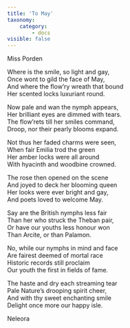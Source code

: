 ```yaml
---
title: 'To May'
taxonomy:
    category:
        - docs
visible: false
---
```


<div class="author">Miss Porden</div>

Where is the smile, so light and gay,  
Once wont to gild the face of May,  
And where the flow’ry wreath that bound  
Her scented locks luxuriant round.

Now pale and wan the nymph appears,  
Her brilliant eyes are dimmed with tears.  
The flow’rets till her smiles command,  
Droop, nor their pearly blooms expand.

Not thus her faded charms were seen,  
When fair Emilia trod the green  
Her amber locks were all around  
With hyacinth and woodbine crowned.

The rose then opened on the scene  
And joyed to deck her blooming queen  
Her looks were ever bright and gay,  
And poets loved to welcome May.

Say are the British nymphs less fair  
Than her who struck the Theban pair,  
Or have our youths less honour won  
Than Arcite, or than Palamon.

No, while our nymphs in mind and face  
Are fairest deemed of mortal race  
Historic records still proclaim  
Our youth the first in fields of fame.

The haste and dry each streaming tear  
Pale Nature’s drooping spirit cheer,  
And with thy sweet enchanting smile  
Delight once more our happy isle.

Neleora